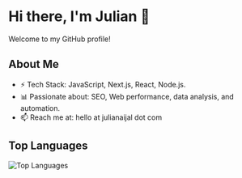 # Hi there, I'm Julian 👋

Welcome to my GitHub profile!

## About Me

- ⚡ Tech Stack: JavaScript, Next.js, React, Node.js.
- 📊 Passionate about: SEO, Web performance, data analysis, and automation.
- 📫 Reach me at: hello at julianaijal dot com

## Top Languages
![Top Languages](https://github-readme-stats.vercel.app/api/top-langs/?username=julianaijal&layout=compact&theme=radical)
